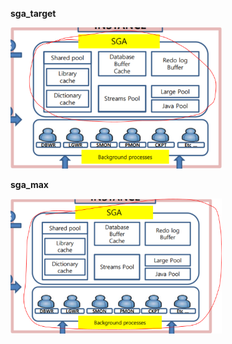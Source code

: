 **sga_target**

<img src="./assets/image-20230710141533775.png" alt="image-20230710141533775" style="zoom: 33%;" />

**sga_max**

<img src="./assets/image-20230710141558696.png" alt="image-20230710141558696" style="zoom:33%;" />